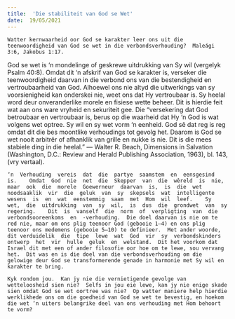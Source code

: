 ```yaml
---
title:  'Die stabiliteit van God se Wet'
date:  19/05/2021
---
```


`Watter kernwaarheid oor God se karakter leer ons uit die teenwoordigheid van God se wet in die verbondsverhouding?  Maleági 3:6, Jakobus 1:17.`

God se wet is ‘n mondelinge of geskrewe uitdrukking van Sy wil (vergelyk Psalm 40:8).  Omdat dit ‘n afskrif van God se karakter is, verseker die teenwoordigheid daarvan in die verbond ons van die bestendigheid en vertroubaarheid van God.  Alhoewel ons nie altyd die uitwerkings van sy voorsienigheid kan onderskei nie, weet ons dat Hy vertroubaar is.  Sy heelal word deur onveranderlike morele en fisiese wette beheer.  Dit is hierdie feit wat aan ons  ware  vryheid  en  sekuriteit  gee.    Die  “versekering  dat  God  betroubaar  en  vertroubaar  is, berus op die waarheid dat Hy ‘n God is wat volgens wet optree.  Sy wil en sy wet vorm ‘n eenheid.  God sê dat reg is reg omdat dit die bes moontlike verhoudings tot gevolg het.  Daarom is God se wet nooit arbitrêr of afhanklik van grille en nukke is nie.  Dit is die mees stabiele ding in die heelal.” — Walter R. Beach, Dimensions  in  Salvation  (Washington,  D.C.: Review and Herald Publishing Association, 1963), bl. 143, (vry vertaal).

`‘n  Verhouding  vereis  dat  die  partye  saamstem  en  eensgesind  is.    Omdat  God  nie  net  die  Skepper  van  die  wêreld  is  nie,  maar  ook  die  morele  Goewerneur  daarvan  is,  is  die  wet  noodsaaklik  vir  die  geluk  van  sy  skepsels  wat  intelligente  wesens  is  en  wat  eenstemmig  saam  met  Hom  wil  leef.    Sy  wet,  die  uitdrukking  van  sy  wil,  is  dus  die  grondwet  van  sy  regering.    Dit  is  vanself  die  norm  of  verpligting  van  die  verbondsooreenkoms  en  -verhouding.  Die doel daarvan is nie om te red nie, maar om ons plig teenoor God (gebooie 1–4) en ons plig teenoor ons medemens (gebooie 5–10) te definieer.  Met ander woorde, dit verduidelik  die  tipe  lewe  wat  God  vir  sy  verbondskinders  ontwerp  het  vir  hulle  geluk  en  welstand.  Dit het voorkom dat Israel dit met een of ander filosofie oor hoe om te lewe, sou vervang het.  Dit was en is die doel van die verbondsverhouding om die gelowige deur God se transformerende genade in harmonie met Sy wil en karakter te bring.`

`Kyk rondom jou.  Kan jy nie die vernietigende gevolge van wetteloosheid sien nie?  Selfs in jou eie lewe, kan jy nie enige skade sien omdat God se wet oortree was nie?  Op watter maniere help hierdie werklikhede ons om die goedheid van God se wet te bevestig, en hoekom die wet ‘n uiters belangrike deel van ons verhouding met Hom behoort te vorm?`
